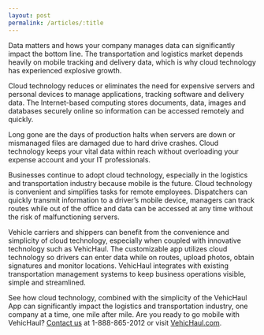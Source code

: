 ```yaml
---
layout: post
permalink: /articles/:title
---
```


Data matters and hows your company manages data can significantly impact the bottom line. The transportation and logistics market depends heavily on mobile tracking and delivery data, which is why cloud technology has experienced explosive growth. 

Cloud technology reduces or eliminates the need for expensive servers and personal devices to manage applications, tracking software and delivery data. The Internet-based computing stores documents, data, images and databases securely online so information can be accessed remotely and quickly. 

Long gone are the days of production halts when servers are down or mismanaged files are damaged due to hard drive crashes. Cloud technology keeps your vital data within reach without overloading your expense account and your IT professionals. 

Businesses continue to adopt cloud technology, especially in the logistics and transportation industry because mobile is the future. Cloud technology is convenient and simplifies tasks for remote employees. Dispatchers can quickly transmit information to a driver’s mobile device, managers can track routes while out of the office and data can be accessed at any time without the risk of malfunctioning servers. 

Vehicle carriers and shippers can benefit from the convenience and simplicity of cloud technology, especially when coupled with innovative technology such as VehicHaul. The customizable app utilizes cloud technology so drivers can enter data while on routes, upload photos, obtain signatures and monitor locations. VehicHaul integrates with existing transportation management systems to keep business operations visible, simple and streamlined. 

See how cloud technology, combined with the simplicity of the VehicHaul App can significantly impact the logistics and transportation industry, one company at a time, one mile after mile. Are you ready to go mobile with VehicHaul? [Contact us](http://www.vehichaul.com/contact "Contact Us") at 1-888-865-2012 or visit [VehicHaul.com](http://www.vehichaul.com/ "VehicHaul"). 
